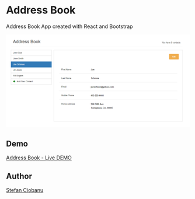 # Address Book

Address Book App created with React and Bootstrap

![](https://github.com/stefan002377/reactjs-addressbook/blob/master/public/addressbook.png)

## Demo
[Address Book - Live DEMO](http://www.stefanciobanu.com/reactjs-addressbook)

## Author
[Stefan Ciobanu](http://www.stefanciobanu.com)
